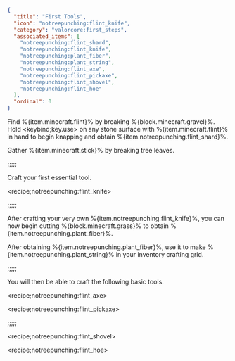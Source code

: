 ```json
{
  "title": "First Tools",
  "icon": "notreepunching:flint_knife",
  "category": "valorcore:first_steps",
  "associated_items": [
    "notreepunching:flint_shard",
    "notreepunching:flint_knife",
    "notreepunching:plant_fiber",
    "notreepunching:plant_string",
    "notreepunching:flint_axe",
    "notreepunching:flint_pickaxe",
    "notreepunching:flint_shovel",
    "notreepunching:flint_hoe"
  ],
  "ordinal": 0
}
```

Find %{item.minecraft.flint}% by breaking %{block.minecraft.gravel}%. Hold <keybind;key.use> on any stone surface with %{item.minecraft.flint}% in hand to begin knapping and obtain %{item.notreepunching.flint_shard}%.

Gather %{item.minecraft.stick}% by breaking tree leaves.

;;;;;

Craft your first essential tool.

<recipe;notreepunching:flint_knife>

;;;;;

After crafting your very own %{item.notreepunching.flint_knife}%, you can now begin cutting %{block.minecraft.grass}% to obtain %{item.notreepunching.plant_fiber}%.

After obtaining %{item.notreepunching.plant_fiber}%, use it to make %{item.notreepunching.plant_string}% in your inventory crafting grid.

;;;;;

You will then be able to craft the following basic tools.

<recipe;notreepunching:flint_axe>

<recipe;notreepunching:flint_pickaxe>

;;;;;

<recipe;notreepunching:flint_shovel>

<recipe;notreepunching:flint_hoe>
